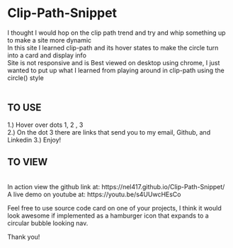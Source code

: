 # Clip-Path-Snippet<br>
I thought I would hop on the clip path trend and try and whip something up to make a site more dynamic <br>
In this site I learned clip-path and its hover states to make the circle turn into a card and display info <br>
Site is not responsive and is Best viewed on desktop using chrome, I just wanted to put up what I learned from playing around in clip-path using the circle() style <br><br>

<h2>TO USE</h2>
1.) Hover over dots 1, 2 , 3 <br>
2.) On the dot 3 there are links that send you to my email, Github, and Linkedin
3.) Enjoy!

<h2>TO VIEW</h2> <br>
In action view the github link at: https://nel417.github.io/Clip-Path-Snippet/ <br>
A live demo on youtube at: https://youtu.be/s4UUwcHEsCo <br>

Feel free to use source code card on one of your projects, I think it would look awesome if implemented as a hamburger icon that expands to a circular bubble looking nav. <br>

Thank you!



